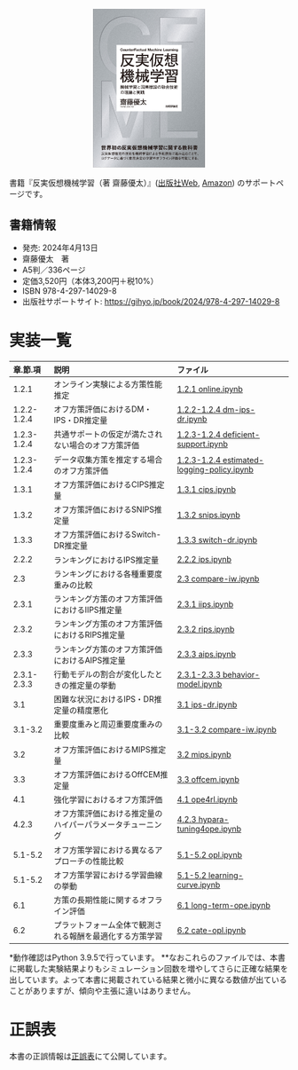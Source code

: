 <p align="center">
  <img src="cover.jpg" width=40%>
</p>

書籍『反実仮想機械学習（著 齋藤優太）』([出版社Web](https://gihyo.jp/book/2024/978-4-297-14029-8), [Amazon](https://www.amazon.co.jp/dp/4297140292)) のサポートページです。


## 書籍情報

- 発売: 2024年4月13日
- 齋藤優太　著
- A5判／336ページ
- 定価3,520円（本体3,200円＋税10%）
- ISBN 978-4-297-14029-8
- 出版社サポートサイト: https://gihyo.jp/book/2024/978-4-297-14029-8


# 実装一覧

|章.節.項|説明|ファイル|
|:----|:----|:----|
|1.2.1|オンライン実験による方策性能推定|[1.2.1 online.ipynb](https://github.com/ghmagazine/cfml_book/blob/main/ch1/1.2.1%20online.ipynb)|
|1.2.2-1.2.4|オフ方策評価におけるDM・IPS・DR推定量|[1.2.2-1.2.4 dm-ips-dr.ipynb](https://github.com/ghmagazine/cfml_book/blob/main/ch1/1.2.2-1.2.4%20dm-ips-dr.ipynb)|
|1.2.3-1.2.4|共通サポートの仮定が満たされない場合のオフ方策評価|[1.2.3-1.2.4 deficient-support.ipynb](https://github.com/ghmagazine/cfml_book/blob/main/ch1/1.2.3-1.2.4%20deficient-support.ipynb)|
|1.2.3-1.2.4|データ収集方策を推定する場合のオフ方策評価|[1.2.3-1.2.4 estimated-logging-policy.ipynb](https://github.com/ghmagazine/cfml_book/blob/main/ch1/1.2.3-1.2.4%20estimated-logging-policy.ipynb)|
|1.3.1|オフ方策評価におけるCIPS推定量|[1.3.1 cips.ipynb](https://github.com/ghmagazine/cfml_book/blob/main/ch1/1.3.1%20cips.ipynb)|
|1.3.2|オフ方策評価におけるSNIPS推定量|[1.3.2 snips.ipynb](https://github.com/ghmagazine/cfml_book/blob/main/ch1/1.3.2%20snips.ipynb)|
|1.3.3|オフ方策評価におけるSwitch-DR推定量|[1.3.3 switch-dr.ipynb](https://github.com/ghmagazine/cfml_book/blob/main/ch1/1.3.3%20switch-dr.ipynb)|
|2.2.2|ランキングにおけるIPS推定量|[2.2.2 ips.ipynb](https://github.com/ghmagazine/cfml_book/blob/main/ch2/2.2.2%20ips.ipynb)|
|2.3|ランキングにおける各種重要度重みの比較|[2.3 compare-iw.ipynb](https://github.com/ghmagazine/cfml_book/blob/main/ch2/2.3%20compare-iw.ipynb)|
|2.3.1|ランキング方策のオフ方策評価におけるIIPS推定量|[2.3.1 iips.ipynb](https://github.com/ghmagazine/cfml_book/blob/main/ch2/2.3.1%20iips.ipynb)|
|2.3.2|ランキング方策のオフ方策評価におけるRIPS推定量|[2.3.2 rips.ipynb](https://github.com/ghmagazine/cfml_book/blob/main/ch2/2.3.2%20rips.ipynb)|
|2.3.3|ランキング方策のオフ方策評価におけるAIPS推定量|[2.3.3 aips.ipynb](https://github.com/ghmagazine/cfml_book/blob/main/ch2/2.3.3%20aips.ipynb)|
|2.3.1-2.3.3|行動モデルの割合が変化したときの推定量の挙動|[2.3.1-2.3.3 behavior-model.ipynb](https://github.com/ghmagazine/cfml_book/blob/main/ch2/2.3.1-2.3.3%20behavior_model.ipynb)|
|3.1|困難な状況におけるIPS・DR推定量の精度悪化|[3.1 ips-dr.ipynb](https://github.com/ghmagazine/cfml_book/blob/main/ch3/3.1%20ips-dr.ipynb)|
|3.1-3.2|重要度重みと周辺重要度重みの比較|[3.1-3.2 compare-iw.ipynb](https://github.com/ghmagazine/cfml_book/blob/main/ch3/3.1-3.2%20compare-iw.ipynb)|
|3.2|オフ方策評価におけるMIPS推定量|[3.2 mips.ipynb](https://github.com/ghmagazine/cfml_book/blob/main/ch3/3.2%20mips.ipynb)|
|3.3|オフ方策評価におけるOffCEM推定量|[3.3 offcem.ipynb](https://github.com/ghmagazine/cfml_book/blob/main/ch3/3.3%20offcem.ipynb)|
|4.1|強化学習におけるオフ方策評価|[4.1 ope4rl.ipynb](https://github.com/ghmagazine/cfml_book/blob/main/ch4/4.1%20ope4rl.ipynb)|
|4.2.3|オフ方策評価における推定量のハイパーパラメータチューニング|[4.2.3 hypara-tuning4ope.ipynb](https://github.com/ghmagazine/cfml_book/blob/main/ch4/4.2.3%20hypara-tuning4ope.ipynb)|
|5.1-5.2|オフ方策学習における異なるアプローチの性能比較|[5.1-5.2 opl.ipynb](https://github.com/ghmagazine/cfml_book/blob/main/ch5/5.1-5.2%20opl.ipynb)|
|5.1-5.2|オフ方策学習における学習曲線の挙動|[5.1-5.2 learning-curve.ipynb](https://github.com/ghmagazine/cfml_book/blob/main/ch5/5.1-5.2%20learning-curve.ipynb)|
|6.1|方策の長期性能に関するオフライン評価|[6.1 long-term-ope.ipynb](https://github.com/ghmagazine/cfml_book/blob/main/ch6/6.1%20long-term-ope.ipynb)|
|6.2|プラットフォーム全体で観測される報酬を最適化する方策学習|[6.2 cate-opl.ipynb](https://github.com/ghmagazine/cfml_book/blob/main/ch6/6.2%20cate-opl.ipynb)|

*動作確認はPython 3.9.5で行っています。
**なおこれらのファイルでは、本書に掲載した実験結果よりもシミュレーション回数を増やしてさらに正確な結果を出しています。よって本書に掲載されている結果と微小に異なる数値が出ていることがありますが、傾向や主張に違いはありません。


# 正誤表

本書の正誤情報は[正誤表](https://github.com/ghmagazine/cfml_book/blob/main/正誤表.md)にて公開しています。
